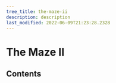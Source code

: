 ```yaml
---
tree_title: the-maze-ii
description: description
last_modified: 2022-06-09T21:23:28.2328
---
```


# The Maze II

## Contents
